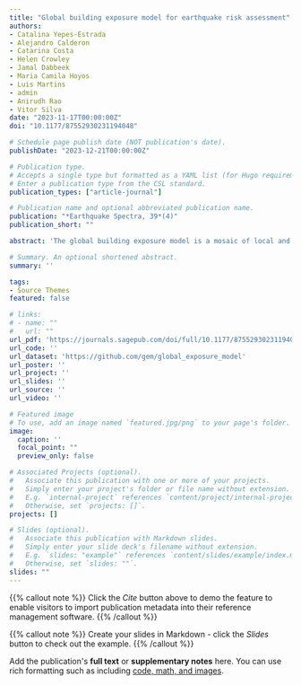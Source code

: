 ```yaml
---
title: "Global building exposure model for earthquake risk assessment"
authors:
- Catalina Yepes-Estrada
- Alejandro Calderon
- Catarina Costa
- Helen Crowley
- Jamal Dabbeek
- Maria Camila Hoyos
- Luis Martins
- admin
- Anirudh Rao
- Vitor Silva
date: "2023-11-17T00:00:00Z"
doi: "10.1177/87552930231194048"

# Schedule page publish date (NOT publication's date).
publishDate: "2023-12-21T00:00:00Z"

# Publication type.
# Accepts a single type but formatted as a YAML list (for Hugo requirements).
# Enter a publication type from the CSL standard.
publication_types: ["article-journal"]

# Publication name and optional abbreviated publication name.
publication: "*Earthquake Spectra, 39*(4)"
publication_short: ""

abstract: 'The global building exposure model is a mosaic of local and regional models with information regarding the residential, commercial, and industrial building stock at the smallest available administrative division of each country and includes details about the number of buildings, number of occupants, vulnerability characteristics, average built-up area, and average replacement cost. We aimed for a bottom-up approach at the global scale, using national statistics, socio-economic data, and local datasets. This model allows the identification of the most common types of construction worldwide, regions with large fractions of informal construction, and areas prone to earthquakes with a high concentration of population and building stock. The mosaic of exposure models presented herein can be used for the assessment of probabilistic seismic risk and earthquake scenarios. Information at the global, regional, and national levels is available through a public repository (https://github.com/gem/global_exposure_model), which will be used to maintain, update and improve the models.'

# Summary. An optional shortened abstract.
summary: ''

tags:
- Source Themes
featured: false

# links:
# - name: ""
#   url: ""
url_pdf: 'https://journals.sagepub.com/doi/full/10.1177/87552930231194048'
url_code: ''
url_dataset: 'https://github.com/gem/global_exposure_model'
url_poster: ''
url_project: ''
url_slides: ''
url_source: ''
url_video: ''

# Featured image
# To use, add an image named `featured.jpg/png` to your page's folder. 
image:
  caption: ''
  focal_point: ""
  preview_only: false

# Associated Projects (optional).
#   Associate this publication with one or more of your projects.
#   Simply enter your project's folder or file name without extension.
#   E.g. `internal-project` references `content/project/internal-project/index.md`.
#   Otherwise, set `projects: []`.
projects: []

# Slides (optional).
#   Associate this publication with Markdown slides.
#   Simply enter your slide deck's filename without extension.
#   E.g. `slides: "example"` references `content/slides/example/index.md`.
#   Otherwise, set `slides: ""`.
slides: ""
---
```


{{% callout note %}}
Click the *Cite* button above to demo the feature to enable visitors to import publication metadata into their reference management software.
{{% /callout %}}

{{% callout note %}}
Create your slides in Markdown - click the *Slides* button to check out the example.
{{% /callout %}}

Add the publication's **full text** or **supplementary notes** here. You can use rich formatting such as including [code, math, and images](https://docs.hugoblox.com/content/writing-markdown-latex/).
